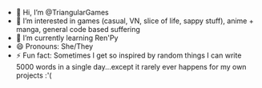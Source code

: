 - 👋 Hi, I’m @TriangularGames
- 👀 I’m interested in games (casual, VN, slice of life, sappy stuff), anime + manga, general code based suffering
- 🌱 I’m currently learning Ren'Py
- 😄 Pronouns: She/They
- ⚡ Fun fact: Sometimes I get so inspired by random things I can write 5000 words in a single day...except it rarely ever happens for my own projects :'(

<!---
TriangularGames/TriangularGames is a ✨ special ✨ repository because its `README.md` (this file) appears on your GitHub profile.
You can click the Preview link to take a look at your changes.
--->
